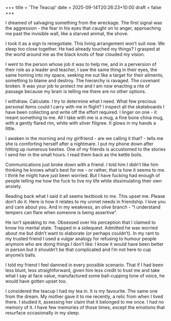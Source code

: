 +++
title = 'The Teacup'
date = 2025-09-14T20:26:23+10:00
draft = false
+++

I dreamed of salvaging something from the wreckage.
The first signal was the aggression - the fear in his eyes that caught on to anger, approaching me past the invisible wall, like a starved animal, the shove.

I took it as a sign to renegotiate. This living arrangement won’t suit now. We sleep too close together. He had already touched my things? I grasped at the world around me as the black knots of fear clouded my vision.

I went to the person whose job it was to help me, and in a perversion of their role as a leader and teacher, I saw the same thing in their eyes, the same homing into my space, seeking me out like a target for their ailments, something to blame and destroy.
The hierarchy is ravaged. The covenant broken. It was your job to protect me and I am now enacting a rite of passage because my brain is telling me there are no other options.

I withdraw. Calculate. I try to determine what I need. What few precious personal items could I carry with me in flight?
I inspect all the skateboards I have been collecting and write off the effort required. I linger on one - it meant something to me. 
All I take with me is a mug, a fine bone china mug,  with a gently flared rim, white with silver filigree. It glows in my hands a little.

I awaken in the morning and my girlfriend - are we calling it that? - tells me she is comforting herself after a nightmare. I put my phone down after hitting up numerous besties. One of my friends is accustomed to the stories I send her in the small hours. I read them back as the kettle boils. 

Communications just broke down with a friend. I told him I didn’t like him thinking he knows what’s best for me - or rather, that is how it seems to me. I think he might have just been worried. But I have fucking had enough of people telling me how the fuck to live my life while dissimulating their own anxiety.

Reading back what I said it all seems textbook to me. This upset me. Please don’t do it. Here is how it relates to my unmet needs in friendship. I love you and care about you. And in my weakness, an olive branch - “I understand tempers can flare when someone is being assertive”.

He isn’t speaking to me. Obsessed over his perception that I claimed to know his mental state. Trapped in a sidequest. Admitted he was worried about me but didn’t want to elaborate (or perhaps couldn’t). In my rant to my trusted friend I used a vulgar analogy for refusing to humour people anymore who are doing things I don’t like: I know it would have been better in person but it shouldn’t be that complicated and I’m not here to cup anyone’s balls.

I told my friend I feel damned in every possible scenario. That if I had been less blunt, less straightforward, given him less credit to trust me and take what I say at face value, manufactured some ball-cupping tone of voice, he would have gotten upset too.

I considered the teacup I had my tea in. It is my favourite. The same one from the dream. My mother gave it to me recently, a relic from when I lived there. I studied it, assessing her claim that it belonged to me once. I had no memory of it. I have few memories of those times, except the emotions that resurface occasionally in my sleep.

